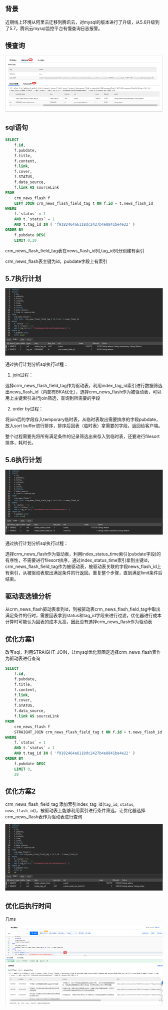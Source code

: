 ## 背景

近期线上环境从阿里云迁移到腾讯云，对mysql的版本进行了升级，从5.6升级到了5.7，腾讯云mysql监控平台有慢查询日志报警。

## 慢查询

![](../images/mysql_20221222210416.png)

## sql语句

```sql
SELECT
	f.id,
	f.pubdate,
	f.title,
	f.content,
	f.link,
	f.cover,
	f.STATUS,
	f.data_source,
	f.link AS sourceLink 
FROM
	crm_news_flash f
	LEFT JOIN crm_news_flash_field_tag t ON f.id = t.news_flash_id 
WHERE
	f.`status` = 1 
	AND t.`status` = 1 
	AND t.tag_id IN ( 'f9182464a6118dc2427b4e8841be4e22' ) 
ORDER BY
	f.pubdate DESC 
	LIMIT 0,20
```

crm_news_flash_field_tag表在news_flash_id列,tag_id列分别建有索引

crm_news_flash表主键为id，pubdate字段上有索引

## 5.7执行计划

![](../images/mysql_20221222211242.png)

通过执行计划分析sql执行过程：

1. join过程：

选择crm_news_flash_field_tag作为驱动表，利用index_tag_id索引进行数据筛选出news_flash_id（内部有BKA优化），选择crm_news_flash作为被驱动表，可以用上主键索引进行join筛选，查询到所需要的字段

2. order by过程：

将join后的字段存入temporary临时表，从临时表取出需要排序的字段pubdate，放入sort buffer进行排序，排序后回表（临时表）拿需要的字段，返回给客户端。

整个过程需要先将所有满足条件的记录筛选出来存入到临时表，还要进行filesort排序，耗时长。

## 5.6执行计划

![](../images/mysql_20221222213300.png)

通过执行计划分析sql执行过程：

选择crm_news_flash作为驱动表，利用index_status_time索引(pubdate字段)的有序性，不需要进行filesort排序，通过index_status_time索引拿到主键id，crm_news_flash_field_tag作为被驱动表，被驱动表关联的字段news_flash_id上有索引，从被驱动表取出满足条件的行返回。重复整个步骤，直到满足limit条件后结束。

## 驱动表选错分析

从crm_news_flash驱动表拿到id，到被驱动表crm_news_flash_field_tag中取出满足条件的行时，需要回表拿到status和tag_id字段来进行过滤，优化器进行成本计算时可能认为回表的成本太高，因此没有选择crm_news_flash作为驱动表

## 优化方案1

改写sql，利用STRAIGHT_JOIN，让mysql优化器固定选择crm_news_flash表作为驱动表进行查询

```sql
SELECT
	f.id,
	f.pubdate,
	f.title,
	f.content,
	f.link,
	f.cover,
	f.STATUS,
	f.data_source,
	f.link AS sourceLink 
FROM
	crm_news_flash f 
	STRAIGHT_JOIN crm_news_flash_field_tag t ON f.id = t.news_flash_id 
WHERE
	f.`status` = 1 
	AND t.`status` = 1 
	AND t.tag_id IN ( 'f9182464a6118dc2427b4e8841be4e22' ) 
ORDER BY
	f.pubdate DESC 
	LIMIT 0,
	20
```

## 优化方案2

crm_news_flash_field_tag 添加索引index_tag_id(`tag_id`, `status`, `news_flash_id`)，被驱动表上能够利用索引进行条件筛选，让优化器选择crm_news_flash表作为驱动表进行查询

![](../images/mysql_20221222220557.png)

## 优化后执行时间

几ms

![](../images/mysql_20221229200251.png)